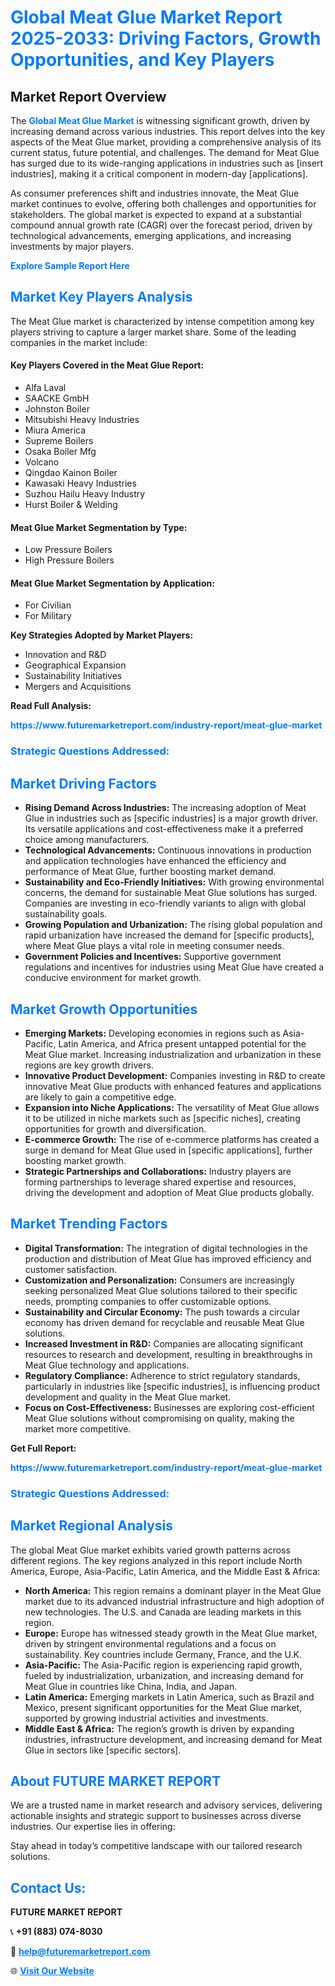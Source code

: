 <h1 style="color: #007BFF;">Global Meat Glue Market Report 2025-2033: Driving Factors, Growth Opportunities, and Key Players</h1>

<section id="overview">
<h2>Market Report Overview</h2>
<p>The <a href="https://www.futuremarketreport.com/industry-report/meat-glue-market" style="color: #007BFF; text-decoration: none;"><strong>Global Meat Glue Market</strong></a> is witnessing significant growth, driven by increasing demand across various industries. This report delves into the key aspects of the Meat Glue market, providing a comprehensive analysis of its current status, future potential, and challenges. The demand for Meat Glue has surged due to its wide-ranging applications in industries such as [insert industries], making it a critical component in modern-day [applications].</p>
<p>As consumer preferences shift and industries innovate, the Meat Glue market continues to evolve, offering both challenges and opportunities for stakeholders. The global market is expected to expand at a substantial compound annual growth rate (CAGR) over the forecast period, driven by technological advancements, emerging applications, and increasing investments by major players.</p>
</section>

<section id="overview">
<p><a href="https://www.futuremarketreport.com/request-sample/reportId=33612" style="color: #007BFF; text-decoration: none;"><strong>Explore Sample Report Here</strong></a></p>
</section>

<section id="key-players">
<h2 style="color: #007BFF;">Market Key Players Analysis</h2>
<p>The Meat Glue market is characterized by intense competition among key players striving to capture a larger market share. Some of the leading companies in the market include:</p>
<h4>Key Players Covered in the Meat Glue Report:</h4>
<ul><li>Alfa Laval</li><li>SAACKE GmbH</li><li>Johnston Boiler</li><li>Mitsubishi Heavy Industries</li><li>Miura America</li><li>Supreme Boilers</li><li>Osaka Boiler Mfg</li><li>Volcano</li><li>Qingdao Kainon Boiler</li><li>Kawasaki Heavy Industries</li><li>Suzhou Hailu Heavy Industry</li><li>Hurst Boiler &amp; Welding</li></ul>
<h4>Meat Glue Market Segmentation by Type:</h4>
<ul><li>Low Pressure Boilers</li><li>High Pressure Boilers</li></ul>

<h4>Meat Glue Market Segmentation by Application:</h4>
<ul><li>For Civilian</li><li>For Military</li></ul>
<p><strong>Key Strategies Adopted by Market Players:</strong></p>
<ul>
<li>Innovation and R&D</li>
<li>Geographical Expansion</li>
<li>Sustainability Initiatives</li>
<li>Mergers and Acquisitions</li>
</ul>
</section>

<section>
<p><strong>Read Full Analysis: </strong></p><a href="https://www.futuremarketreport.com/industry-report/meat-glue-market" style="color: #007BFF; text-decoration: none;"><strong>https://www.futuremarketreport.com/industry-report/meat-glue-market</strong></a>
<h3 style="color: #007BFF;">Strategic Questions Addressed:</h3>
</section>

<section id="driving-factors">
<h2 style="color: #007BFF;">Market Driving Factors</h2>
<ul>
<li><strong>Rising Demand Across Industries:</strong> The increasing adoption of Meat Glue in industries such as [specific industries] is a major growth driver. Its versatile applications and cost-effectiveness make it a preferred choice among manufacturers.</li>
<li><strong>Technological Advancements:</strong> Continuous innovations in production and application technologies have enhanced the efficiency and performance of Meat Glue, further boosting market demand.</li>
<li><strong>Sustainability and Eco-Friendly Initiatives:</strong> With growing environmental concerns, the demand for sustainable Meat Glue solutions has surged. Companies are investing in eco-friendly variants to align with global sustainability goals.</li>
<li><strong>Growing Population and Urbanization:</strong> The rising global population and rapid urbanization have increased the demand for [specific products], where Meat Glue plays a vital role in meeting consumer needs.</li>
<li><strong>Government Policies and Incentives:</strong> Supportive government regulations and incentives for industries using Meat Glue have created a conducive environment for market growth.</li>
</ul>
</section>

<section id="growth-opportunities">
<h2 style="color: #007BFF;">Market Growth Opportunities</h2>
<ul>
<li><strong>Emerging Markets:</strong> Developing economies in regions such as Asia-Pacific, Latin America, and Africa present untapped potential for the Meat Glue market. Increasing industrialization and urbanization in these regions are key growth drivers.</li>
<li><strong>Innovative Product Development:</strong> Companies investing in R&D to create innovative Meat Glue products with enhanced features and applications are likely to gain a competitive edge.</li>
<li><strong>Expansion into Niche Applications:</strong> The versatility of Meat Glue allows it to be utilized in niche markets such as [specific niches], creating opportunities for growth and diversification.</li>
<li><strong>E-commerce Growth:</strong> The rise of e-commerce platforms has created a surge in demand for Meat Glue used in [specific applications], further boosting market growth.</li>
<li><strong>Strategic Partnerships and Collaborations:</strong> Industry players are forming partnerships to leverage shared expertise and resources, driving the development and adoption of Meat Glue products globally.</li>
</ul>
</section>

<section id="trending-factors">
<h2 style="color: #007BFF;">Market Trending Factors</h2>
<ul>
<li><strong>Digital Transformation:</strong> The integration of digital technologies in the production and distribution of Meat Glue has improved efficiency and customer satisfaction.</li>
<li><strong>Customization and Personalization:</strong> Consumers are increasingly seeking personalized Meat Glue solutions tailored to their specific needs, prompting companies to offer customizable options.</li>
<li><strong>Sustainability and Circular Economy:</strong> The push towards a circular economy has driven demand for recyclable and reusable Meat Glue solutions.</li>
<li><strong>Increased Investment in R&D:</strong> Companies are allocating significant resources to research and development, resulting in breakthroughs in Meat Glue technology and applications.</li>
<li><strong>Regulatory Compliance:</strong> Adherence to strict regulatory standards, particularly in industries like [specific industries], is influencing product development and quality in the Meat Glue market.</li>
<li><strong>Focus on Cost-Effectiveness:</strong> Businesses are exploring cost-efficient Meat Glue solutions without compromising on quality, making the market more competitive.</li>
</ul>
</section>

<section>
<p><strong>Get Full Report: </strong></p><a href="https://www.futuremarketreport.com/industry-report/meat-glue-market" style="color: #007BFF; text-decoration: none;"><strong>https://www.futuremarketreport.com/industry-report/meat-glue-market</strong></a>
<h3 style="color: #007BFF;">Strategic Questions Addressed:</h3>
</section>


<section id="regional-analysis">
<h2 style="color: #007BFF;">Market Regional Analysis</h2>
<p>The global Meat Glue market exhibits varied growth patterns across different regions. The key regions analyzed in this report include North America, Europe, Asia-Pacific, Latin America, and the Middle East & Africa:</p>
<ul>
<li><strong>North America:</strong> This region remains a dominant player in the Meat Glue market due to its advanced industrial infrastructure and high adoption of new technologies. The U.S. and Canada are leading markets in this region.</li>
<li><strong>Europe:</strong> Europe has witnessed steady growth in the Meat Glue market, driven by stringent environmental regulations and a focus on sustainability. Key countries include Germany, France, and the U.K.</li>
<li><strong>Asia-Pacific:</strong> The Asia-Pacific region is experiencing rapid growth, fueled by industrialization, urbanization, and increasing demand for Meat Glue in countries like China, India, and Japan.</li>
<li><strong>Latin America:</strong> Emerging markets in Latin America, such as Brazil and Mexico, present significant opportunities for the Meat Glue market, supported by growing industrial activities and investments.</li>
<li><strong>Middle East & Africa:</strong> The region’s growth is driven by expanding industries, infrastructure development, and increasing demand for Meat Glue in sectors like [specific sectors].</li>
</ul>
</section>

<footer>
<h2 style="color: #007BFF;">About FUTURE MARKET REPORT</h2>
<p>We are a trusted name in market research and advisory services, delivering actionable insights and strategic support to businesses across diverse industries. Our expertise lies in offering:</p>

<p>Stay ahead in today’s competitive landscape with our tailored research solutions.</p>

<h2 style="color: #007BFF;">Contact Us:</h2>
<p><strong>FUTURE MARKET REPORT</strong></p>
<p>📞 <strong>+91 (883) 074-8030</strong></p>
<p>📧 <strong><a href="mailto:help@futuremarketreport.com" style="color: #007BFF;">help@futuremarketreport.com</a></strong></p>
<p>🌐 <strong><a href="https://www.futuremarketreport.com/" style="color: #007BFF;">Visit Our Website</a></strong></p>
</footer>